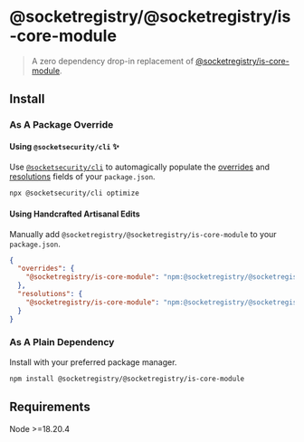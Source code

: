 # @socketregistry/@socketregistry/is-core-module

> A zero dependency drop-in replacement of
> [@socketregistry/is-core-module](https://www.npmjs.com/package/@socketregistry/is-core-module).

## Install

### As A Package Override

#### Using `@socketsecurity/cli` :sparkles:

Use [`@socketsecurity/cli`](https://www.npmjs.com/package/@socketsecurity/cli)
to automagically populate the
[overrides](https://docs.npmjs.com/cli/v9/configuring-npm/package-json#overrides)
and [resolutions](https://yarnpkg.com/configuration/manifest#resolutions) fields
of your `package.json`.

```sh
npx @socketsecurity/cli optimize
```

#### Using Handcrafted Artisanal Edits

Manually add `@socketregistry/@socketregistry/is-core-module` to your
`package.json`.

```json
{
  "overrides": {
    "@socketregistry/is-core-module": "npm:@socketregistry/@socketregistry/is-core-module@^1"
  },
  "resolutions": {
    "@socketregistry/is-core-module": "npm:@socketregistry/@socketregistry/is-core-module@^1"
  }
}
```

### As A Plain Dependency

Install with your preferred package manager.

```sh
npm install @socketregistry/@socketregistry/is-core-module
```

## Requirements

Node &gt;=18.20.4
